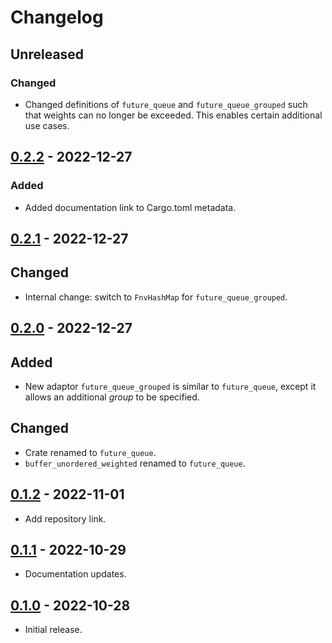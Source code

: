 # Changelog

## Unreleased

### Changed

- Changed definitions of `future_queue` and `future_queue_grouped` such that weights can no longer be
  exceeded. This enables certain additional use cases.

## [0.2.2] - 2022-12-27

### Added

- Added documentation link to Cargo.toml metadata.

## [0.2.1] - 2022-12-27

## Changed

- Internal change: switch to `FnvHashMap` for `future_queue_grouped`.

## [0.2.0] - 2022-12-27

## Added

- New adaptor `future_queue_grouped` is similar to `future_queue`, except it allows an additional *group* to be specified.

## Changed

- Crate renamed to `future_queue`.
- `buffer_unordered_weighted` renamed to `future_queue`.

## [0.1.2] - 2022-11-01

- Add repository link.

## [0.1.1] - 2022-10-29

- Documentation updates.

## [0.1.0] - 2022-10-28

- Initial release.

[0.2.2]: https://github.com/nextest-rs/future-queue/releases/tag/0.2.2
[0.2.1]: https://github.com/nextest-rs/future-queue/releases/tag/0.2.1
[0.2.0]: https://github.com/nextest-rs/future-queue/releases/tag/0.2.0
[0.1.2]: https://github.com/nextest-rs/future-queue/releases/tag/0.1.2
[0.1.1]: https://github.com/nextest-rs/future-queue/releases/tag/0.1.1
[0.1.0]: https://github.com/nextest-rs/future-queue/releases/tag/0.1.0
